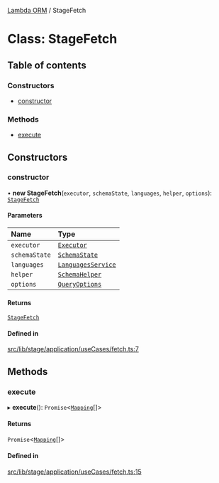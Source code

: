 [Lambda ORM](../README.md) / StageFetch

# Class: StageFetch

## Table of contents

### Constructors

- [constructor](StageFetch.md#constructor)

### Methods

- [execute](StageFetch.md#execute)

## Constructors

### constructor

• **new StageFetch**(`executor`, `schemaState`, `languages`, `helper`, `options`): [`StageFetch`](StageFetch.md)

#### Parameters

| Name | Type |
| :------ | :------ |
| `executor` | [`Executor`](../interfaces/Executor.md) |
| `schemaState` | [`SchemaState`](SchemaState.md) |
| `languages` | [`LanguagesService`](LanguagesService.md) |
| `helper` | [`SchemaHelper`](SchemaHelper.md) |
| `options` | [`QueryOptions`](../interfaces/QueryOptions.md) |

#### Returns

[`StageFetch`](StageFetch.md)

#### Defined in

[src/lib/stage/application/useCases/fetch.ts:7](https://github.com/lambda-orm/lambdaorm/blob/ad1fa3d559707b5bcfa3c09434382228cb95f3a8/src/lib/stage/application/useCases/fetch.ts#L7)

## Methods

### execute

▸ **execute**(): `Promise`\<[`Mapping`](../interfaces/Mapping.md)[]\>

#### Returns

`Promise`\<[`Mapping`](../interfaces/Mapping.md)[]\>

#### Defined in

[src/lib/stage/application/useCases/fetch.ts:15](https://github.com/lambda-orm/lambdaorm/blob/ad1fa3d559707b5bcfa3c09434382228cb95f3a8/src/lib/stage/application/useCases/fetch.ts#L15)
